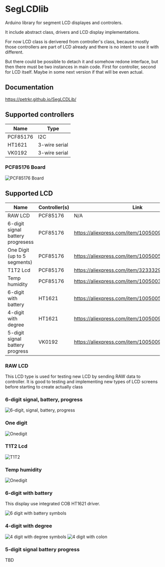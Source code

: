 # SegLCDlib
Arduino library for segment LCD displayes and controlers.

It include abstract class, drivers and LCD display implementations.


For now LCD class is derivered from controller's class, because mostly those controllers are part of LCD already and there is no intent to use it with different.

But there could be possible to detach it and somehow redone interface, but then there must be two instances in main code. First for controller, second for LCD itself. Maybe in some next version if that will be even actual.

## Documentation

https://petrkr.github.io/SegLCDLib/


## Supported controllers

| Name     | Type           |
|----------|----------------|
| PCF85176 | I2C            |
| HT1621   | 3-wire serial  |
| VK0192   | 3-wire serial  |


### PCF85176 Board
![PCF85176 Board](docs/images/pcf85176board.webp)

## Supported LCD

| Name                               | Controller(s) | Link |
|------------------------------------|---------------|------|
| RAW LCD                            | PCF85176      | N/A  |
| 6-digit signal battery progresess  | PCF85176      | https://aliexpress.com/item/1005009214559485.html |
| One Digit (up to 5 segments)       | PCF85176      | https://aliexpress.com/item/1005005410565386.html |
| T1T2 Lcd                           | PCF85176      | https://aliexpress.com/item/32333296186.html      |
| Temp humidity                      | PCF85176      | https://aliexpress.com/item/1005003044283980.html |
| 6-digit with battery               | HT1621        | https://aliexpress.com/item/1005005555160141.html |
| 4-digit with degree                | HT1621        | https://aliexpress.com/item/1005009301473702.html |
| 5-digit signal battery progress    | VK0192        | https://aliexpress.com/item/1005009000021475.html |

### RAW LCD
This LCD type is used for testing new LCD by sending RAW data to controller. It is good to testing and implementing new types of LCD screens before starting to create actually class


### 6-digit signal, battery, progress
![6-digit, signal, battery, progress](docs/images/6digsigbatprogress.webp)


### One digit
![Onedigit](docs/images/onedigit.webp)


### T1T2 Lcd
![T1T2](docs/images/t1t2lcd.webp)


### Temp humidity
![Onedigit](docs/images/temphumlcd.webp)


### 6-digit with battery
This display use integrated COB HT1621 driver.

![6 digit with battery symbols](docs/images/6digbatht1621.webp)


### 4-digit with degree
![4 digit with degree symbols](docs/images/4digdegree-ht1621-temp.webp) ![4 digit with colon](docs/images/4digdegree-ht1621-clock.webp)


### 5-digit signal battery progress
TBD
